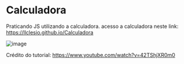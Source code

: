 # Calculadora
Praticando JS utilizando a calculadora.
acesso a calculadora neste link: https://llclesio.github.io/Calculadora

![image](https://github.com/llclesio/Calculadora/assets/143753607/2c845cec-7125-47b3-866e-a986ee124d02)

Crédito do tutorial: https://www.youtube.com/watch?v=42TShjXR0m0
